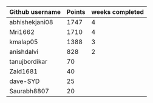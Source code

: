 | Github username | Points | weeks completed |
|-----------------|--------|-----------------|
| abhishekjani08 | 1747 | 4 |
| Mri1662        | 1710 | 4 |
| kmalap05       | 1388 | 3 |
| anishdalvi     | 828 | 2 |
| tanujbordikar  | 70 | |
| Zaid1681       | 40 | |
| dave-SYD       | 25 | |
| Saurabh8807      | 20 | |

